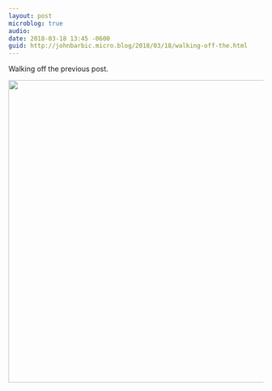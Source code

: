 ```yaml
---
layout: post
microblog: true
audio: 
date: 2018-03-18 13:45 -0600
guid: http://johnbarbic.micro.blog/2018/03/18/walking-off-the.html
---
```

Walking off the previous post.

<img src="http://www.barbic.com/uploads/2018/16d19a31ac.jpg" width="600" height="599" />
